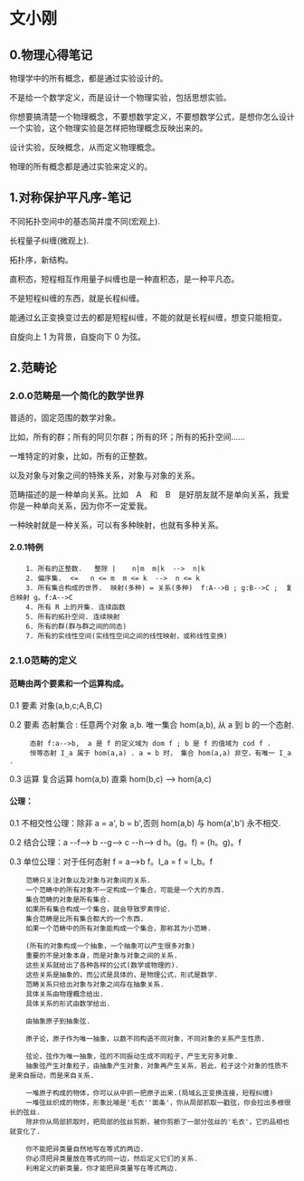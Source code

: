 # 文小刚
## 0.物理心得笔记

  物理学中的所有概念，都是通过实验设计的。

  不是给一个数学定义，而是设计一个物理实验，包括思想实验。

  你想要搞清楚一个物理概念，不要想数学定义，不要想数学公式，是想你怎么设计一个实验，这个物理实验是怎样把物理概念反映出来的。

  设计实验，反映概念，从而定义物理概念。

  物理的所有概念都是通过实验来定义的。
  
## 1.对称保护平凡序-笔记
  
  不同拓扑空间中的基态简并度不同(宏观上).
  
  长程量子纠缠(微观上).
  
  拓扑序，新结构。
  
  直积态，短程相互作用量子纠缠也是一种直积态，是一种平凡态。
  
  不是短程纠缠的东西，就是长程纠缠。
  
  能通过幺正变换变过去的都是短程纠缠，不能的就是长程纠缠，想变只能相变。
  
  自旋向上 1 为背景，自旋向下 0 为弦。
  
  
## 2.范畴论
  ### 2.0.0范畴是一个简化的数学世界
  
  普适的，固定范围的数学对象。
  
  比如，所有的群；所有的阿贝尔群；所有的环；所有的拓扑空间......
  
  一堆特定的对象，比如，所有的正整数。
  
  以及对象与对象之间的特殊关系，对象与对象的关系。
  
  范畴描述的是一种单向关系。比如　A　和　B　是好朋友就不是单向关系，我爱你是一种单向关系，因为你不一定爱我。
  
  一种映射就是一种关系，可以有多种映射，也就有多种关系。
  
  #### 2.0.1特例
        1. 所有的正整数.   整除 |    n|m  m|k  -->  n|k
        2. 偏序集.  <=   n <= m  m <= k  -->  n <= k
        3. 所有集合构成的世界.  映射(多种) = 关系(多种)  f:A-->B ; g:B-->C ;  复合映射 g。f:A-->C
        4. 所有 R 上的开集. 连续函数
        5. 所有的拓扑空间. 连续映射
        6. 所有的群(群与群之间的同态)
        7. 所有的实线性空间(实线性空间之间的线性映射，或称线性变换)

  ### 2.1.0范畴的定义
  
  #### 范畴由两个要素和一个运算构成。
  
  0.1 要素  对象(a,b,c;A,B,C)
  
  0.2 要素  态射集合 : 任意两个对象 a,b. 唯一集合 hom(a,b), 从 a 到 b 的一个态射.
  
         态射 f:a-->b,  a 是 f 的定义域为 dom f ; b 是 f 的值域为 cod f .
         恒等态射 I_a 属于 hom(a,a) . a = b 时， 集合 hom(a,a) 非空，有唯一 I_a .
         
  0.3 运算  复合运算  hom(a,b) 直乘 hom(b,c) --> hom(a,c)
  
  #### 公理：
  
  0.1 不相交性公理：除非 a = a', b = b',否则 hom(a,b) 与 hom(a',b') 永不相交.
  
  0.2 结合公理：a --f--> b --g--> c --h--> d     h。(g。f) = (h。g)。f
  
  0.3 单位公理：对于任何态射 f = a-->b    f。I_a = f = I_b。f 

        范畴只关注对象以及对象与对象间的关系.
        一个范畴中的所有对象不一定构成一个集合，可能是一个大的东西.
        集合范畴的对象是所有集合.
        如果所有集合构成一个集合，就会导致罗素悖论.
        集合范畴是比所有集合都大的一个东西.
        如果一个范畴中的所有对象能构成一个集合，那称其为小范畴.
        
        (所有的对象构成一个抽象，一个抽象可以产生很多对象)
        重要的不是对象本身，而是对象与对象之间的关系.
        这些关系就给出了各种各样的公式(数学或物理的).
        这些关系是抽象的，而公式是具体的，是物理公式，形式是数学.
        范畴关系只给出对象与对象之间存在抽象关系.
        具体关系由物理概念给出.
        具体关系的形式由数学给出.
        
        由抽象原子到抽象弦.
        
        原子论，原子作为唯一抽象，以数不同构造不同对象，不同对象的关系产生性质.
        
        弦论，弦作为唯一抽象，弦的不同振动生成不同粒子，产生无穷多对象.
        抽象弦产生对象粒子，由抽象产生对象，对象再产生关系，若此，粒子这个对象的性质不是来自振动，而是来自关系.
        
        一堆原子构成的物体，你可以从中抓一把原子出来.(局域幺正变换连接，短程纠缠)
        一堆弦丝织成的物体，形象比喻是'毛衣''面条'，你从局部抓取一戳弦，你会拉出多根很长的弦丝.
        除非你从局部抓取时，把局部的弦丝剪断，被你剪断了一部分弦丝的'毛衣'，它的品相也就变化了.
        
        你不能把异类量自然地写在等式的两边.
        你必须把异类量放在等式的同一边，然后定义它们的关系.
        利用定义的新类量，你才能把异类量写在等式两边.
